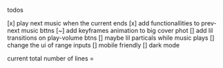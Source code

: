 todos

[x] play next music when the current ends
[x] add functionallities to prev-next music bttns
[~] add keyframes animation to big cover phot
[] add lil transitions on play-volume btns 
[] maybe lil particals while music plays
[] change the ui of range inputs
[] mobile friendly
[] dark mode

current total number of lines = 